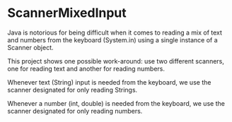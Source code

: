 # ScannerMixedInput
Java is notorious for being difficult when it comes to reading a mix of text and numbers from the keyboard (System.in) using a single instance of a Scanner object.

This project shows one possible work-around: use two different scanners, one for reading text and another for reading numbers.

Whenever text (String) input is needed from the keyboard, we use the scanner designated for only reading Strings.

Whenever a number (int, double) is needed from the keyboard, we use the scanner designated for only reading numbers.
